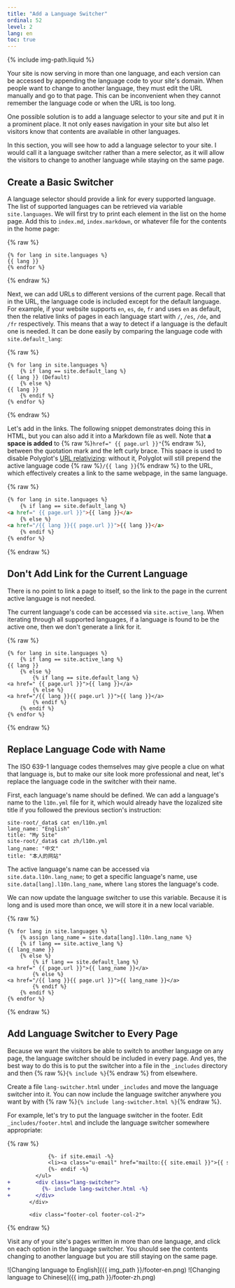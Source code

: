 ```yaml
---
title: "Add a Language Switcher"
ordinal: 52
level: 2
lang: en
toc: true
---
```

{% include img-path.liquid %}

Your site is now serving in more than one language, and each version can be
accessed by appending the language code to your site's domain. When people want
to change to another language, they must edit the URL manually and go to that
page. This can be inconvenient when they cannot remember the language code or
when the URL is too long.

One possible solution is to add a language selector to your site and put it in
a prominent place. It not only eases navigation in your site but also let
visitors know that contents are available in other languages.

In this section, you will see how to add a language selector to your site. I
would call it a language switcher rather than a mere selector, as it will allow
the visitors to change to another language while staying on the same page.

## Create a Basic Switcher

A language selector should provide a link for every supported language. The
list of supported languages can be retrieved via variable `site.languages`. We
will first try to print each element in the list on the home page. Add this to
`index.md`, `index.markdown`, or whatever file for the contents in the home
page:

{% raw %}
```liquid
{% for lang in site.languages %}
{{ lang }}
{% endfor %}
```
{% endraw %}

Next, we can add URLs to different versions of the current page. Recall that in
the URL, the language code is included except for the default language. For
example, if your website supports `en`, `es`, `de`, `fr` and uses `en` as
default, then the relative links of pages in each language start with `/`,
`/es`, `/de`, and `/fr` respectively. This means that a way to detect if a
language is the default one is needed. It can be done easily by comparing the
language code with `site.default_lang`:

{% raw %}
```liquid
{% for lang in site.languages %}
    {% if lang == site.default_lang %}
{{ lang }} (Default)
    {% else %}
{{ lang }}
    {% endif %}
{% endfor %}
```
{% endraw %}

Let's add in the links. The following snippet demonstrates doing this in HTML,
but you can also add it into a Markdown file as well. Note that **a space is
added** to {% raw %}`href=" {{ page.url }}"`{% endraw %}, between the quotation
mark and the left curly brace. This space is used to disable Polyglot's [URL
relativizing](https://github.com/untra/polyglot/blob/1.3.2/README.md#relativized-local-urls):
without it, Polyglot will still prepend the active language code {% raw %}`/{{
lang }}`{% endraw %} to the URL, which effectively creates a link to the same
webpage, in the same language.

{% raw %}
```html
{% for lang in site.languages %}
    {% if lang == site.default_lang %}
<a href=" {{ page.url }}">{{ lang }}</a>
    {% else %}
<a href="/{{ lang }}{{ page.url }}">{{ lang }}</a>
    {% endif %}
{% endfor %}
```
{% endraw %}

## Don't Add Link for the Current Language

There is no point to link a page to itself, so the link to the page in the
current active language is not needed.

The current language's code can be accessed via `site.active_lang`. When
iterating through all supported languages, if a language is found to be the
active one, then we don't generate a link for it.

{% raw %}
```liquid
{% for lang in site.languages %}
    {% if lang == site.active_lang %}
{{ lang }}
    {% else %}
        {% if lang == site.default_lang %}
<a href=" {{ page.url }}">{{ lang }}</a>
        {% else %}
<a href="/{{ lang }}{{ page.url }}">{{ lang }}</a>
        {% endif %}
    {% endif %}
{% endfor %}
```
{% endraw %}

## Replace Language Code with Name

The ISO 639-1 language codes themselves may give people a clue on what that
language is, but to make our site look more professional and neat, let's
replace the language code in the switcher with their name.

First, each language's name should be defined. We can add a language's name to
the `l10n.yml` file for it, which would already have the lozalized site title
if you followed the previous section's instruction:

```console
site-root/_data$ cat en/l10n.yml
lang_name: "English"
title: "My Site"
site-root/_data$ cat zh/l10n.yml
lang_name: "中文"
title: "本人的网站"
```

The active language's name can be accessed via `site.data.l10n.lang_name`; to
get a specific language's name, use `site.data[lang].l10n.lang_name`, where
`lang` stores the language's code.

We can now update the language switcher to use this variable. Because it is
long and is used more than once, we will store it in a new local variable.

{% raw %}
```liquid
{% for lang in site.languages %}
    {% assign lang_name = site.data[lang].l10n.lang_name %}
    {% if lang == site.active_lang %}
{{ lang_name }}
    {% else %}
        {% if lang == site.default_lang %}
<a href=" {{ page.url }}">{{ lang_name }}</a>
        {% else %}
<a href="/{{ lang }}{{ page.url }}">{{ lang_name }}</a>
        {% endif %}
    {% endif %}
{% endfor %}
```
{% endraw %}

## Add Language Switcher to Every Page

Because we want the visitors be able to switch to another language on any page,
the language switcher should be included in every page. And yes, the best way
to do this is to put the switcher into a file in the `_includes` directory and
then {% raw %}`{% include %}`{% endraw %} from elsewhere.

Create a file `lang-switcher.html` under `_includes` and move the language
switcher into it. You can now include the language switcher anywhere you want
by with {% raw %}`{% include lang-switcher.html %}`{% endraw %}.

For example, let's try to put the language switcher in the footer. Edit
`_includes/footer.html` and include the language switcher somewhere
appropriate:

{% raw %}
```diff
             {%- if site.email -%}
             <li><a class="u-email" href="mailto:{{ site.email }}">{{ site.email }}</a></li>
             {%- endif -%}
         </ul>
+        <div class="lang-switcher">
+          {%- include lang-switcher.html -%}
+        </div>
       </div>

       <div class="footer-col footer-col-2">
```
{% endraw %}

Visit any of your site's pages written in more than one language, and click on
each option in the language switcher. You should see the contents changing to
another language but you are still staying on the same page.

![Changing language to English]({{ img_path }}/footer-en.png)
![Changing language to Chinese]({{ img_path }}/footer-zh.png)
